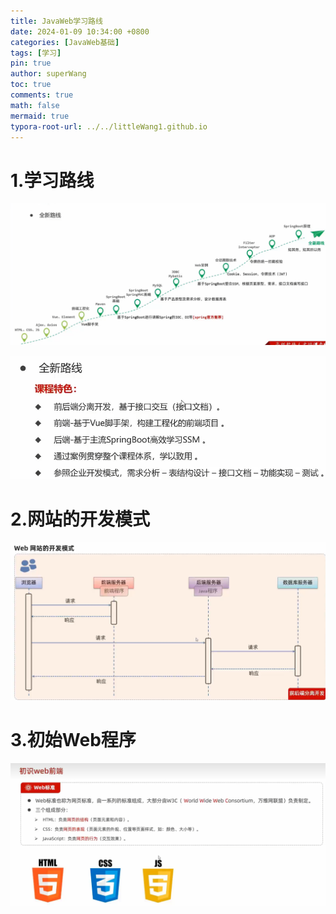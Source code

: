 ```yaml
---
title: JavaWeb学习路线
date: 2024-01-09 10:34:00 +0800
categories: [JavaWeb基础]
tags: [学习]
pin: true
author: superWang
toc: true
comments: true
math: false
mermaid: true
typora-root-url: ../../littleWang1.github.io
---
```


# 1.学习路线

![image-20240109203027274](/assets/blog_res/2024-01-02-测试.assets/image-20240109203027274.png)



![image-20240109203039119](/assets/blog_res/2024-01-02-测试.assets/image-20240109203039119.png)

# 2.网站的开发模式

![image-20240109204110403](/assets/blog_res/2024-01-02-测试.assets/image-20240109204110403.png)

# 3.初始Web程序

![image-20240109204728858](/assets/blog_res/2024-01-02-测试.assets/image-20240109204728858.png)

